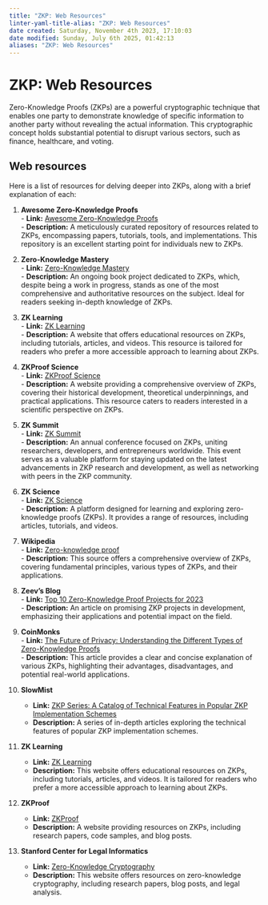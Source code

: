 ```yaml
---
title: "ZKP: Web Resources"
linter-yaml-title-alias: "ZKP: Web Resources"
date created: Saturday, November 4th 2023, 17:10:03
date modified: Sunday, July 6th 2025, 01:42:13
aliases: "ZKP: Web Resources"
---
```


# ZKP: Web Resources

Zero-Knowledge Proofs (ZKPs) are a powerful cryptographic technique that enables one party to demonstrate knowledge of specific information to another party without revealing the actual information. This cryptographic concept holds substantial potential to disrupt various sectors, such as finance, healthcare, and voting.

## Web resources

Here is a list of resources for delving deeper into ZKPs, along with a brief explanation of each:

1. **Awesome Zero-Knowledge Proofs**  
	   - **Link:** [Awesome Zero-Knowledge Proofs](https://github.com/matter-labs/awesome-zero-knowledge-proofs)  
	   - **Description:** A meticulously curated repository of resources related to ZKPs, encompassing papers, tutorials, tools, and implementations. This repository is an excellent starting point for individuals new to ZKPs.

2. **Zero-Knowledge Mastery**  
	   - **Link:** [Zero-Knowledge Mastery](https://github.com/Quillhash/Zero-Knowledge-Mastery)  
	   - **Description:** An ongoing book project dedicated to ZKPs, which, despite being a work in progress, stands as one of the most comprehensive and authoritative resources on the subject. Ideal for readers seeking in-depth knowledge of ZKPs.

3. **ZK Learning**  
	   - **Link:** [ZK Learning](https://zk-learning.org/)  
	   - **Description:** A website that offers educational resources on ZKPs, including tutorials, articles, and videos. This resource is tailored for readers who prefer a more accessible approach to learning about ZKPs.

4. **ZKProof Science**  
	   - **Link:** [ZKProof Science](https://zkp.science/)  
	   - **Description:** A website providing a comprehensive overview of ZKPs, covering their historical development, theoretical underpinnings, and practical applications. This resource caters to readers interested in a scientific perspective on ZKPs.

5. **ZK Summit**  
	   - **Link:** [ZK Summit](https://www.zksummit.com/)  
	   - **Description:** An annual conference focused on ZKPs, uniting researchers, developers, and entrepreneurs worldwide. This event serves as a valuable platform for staying updated on the latest advancements in ZKP research and development, as well as networking with peers in the ZKP community.

6. **ZK Science**  
	   - **Link:** [ZK Science](https://zkp.science/)  
	   - **Description:** A platform designed for learning and exploring zero-knowledge proofs (ZKPs). It provides a range of resources, including articles, tutorials, and videos.

7. **Wikipedia**  
	   - **Link:** [Zero-knowledge proof](https://en.wikipedia.org/wiki/Zero-knowledge_proof)  
	   - **Description:** This source offers a comprehensive overview of ZKPs, covering fundamental principles, various types of ZKPs, and their applications.

8. **Zeev’s Blog**  
	   - **Link:** [Top 10 Zero-Knowledge Proof Projects for 2023](https://www.zeeve.io/blog/top-10-zero-knowledge-proof-projects-for-2023/)  
	   - **Description:** An article on promising ZKP projects in development, emphasizing their applications and potential impact on the field.

9. **CoinMonks**  
	   - **Link:** [The Future of Privacy: Understanding the Different Types of Zero-Knowledge Proofs](https://medium.com/coinmonks/the-future-of-privacy-understanding-the-different-types-of-zero-knowledge-proofs-95b49791d4c6)  
	   - **Description:** This article provides a clear and concise explanation of various ZKPs, highlighting their advantages, disadvantages, and potential real-world applications.

10. **SlowMist**
	   - **Link:** [ZKP Series: A Catalog of Technical Features in Popular ZKP Implementation Schemes](https://slowmist.medium.com/zkp-series-a-catalog-of-technical-features-in-popular-zkp-implementation-schemes-d5cc2aab74c)
	   - **Description:** A series of in-depth articles exploring the technical features of popular ZKP implementation schemes.

11. **ZK Learning**  
	  - **Link:** [ZK Learning](https://zk-learning.org/)  
	  - **Description:** This website offers educational resources on ZKPs, including tutorials, articles, and videos. It is tailored for readers who prefer a more accessible approach to learning about ZKPs.

12. **ZKProof**
	   - **Link:** [ZKProof](https://zkproof.org/)
	   - **Description:** A website providing resources on ZKPs, including research papers, code samples, and blog posts.

13. **Stanford Center for Legal Informatics**
	   - **Link:** [Zero-Knowledge Cryptography](https://law.stanford.edu/codex-the-stanford-center-for-legal-informatics/projects/zero-knowledge-cryptography/)
	   - **Description:** This website offers resources on zero-knowledge cryptography, including research papers, blog posts, and legal analysis.
